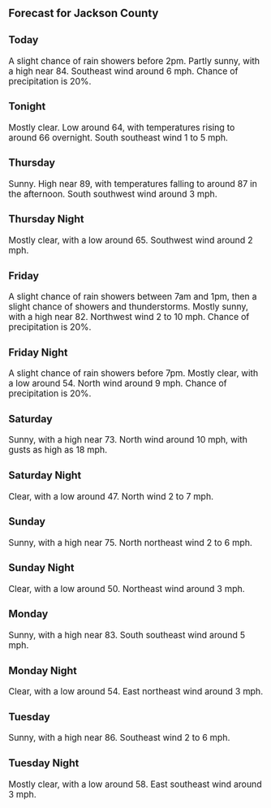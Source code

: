 <div>
   <h2>Forecast for Jackson County</h2>
   <p>
      <div style="font-size:120%">
         <h3>Today</h3>A slight chance of rain showers before 2pm. Partly sunny, with a high near 84. Southeast wind around 6 mph. Chance of precipitation
         is 20%.<br></div>
   </p>
   <p>
      <div style="font-size:120%">
         <h3>Tonight</h3>Mostly clear. Low around 64, with temperatures rising to around 66 overnight. South southeast wind 1 to 5 mph.<br></div>
   </p>
   <p>
      <div style="font-size:120%">
         <h3>Thursday</h3>Sunny. High near 89, with temperatures falling to around 87 in the afternoon. South southwest wind around 3 mph.<br></div>
   </p>
   <p>
      <div style="font-size:120%">
         <h3>Thursday Night</h3>Mostly clear, with a low around 65. Southwest wind around 2 mph.<br></div>
   </p>
   <p>
      <div style="font-size:120%">
         <h3>Friday</h3>A slight chance of rain showers between 7am and 1pm, then a slight chance of showers and thunderstorms. Mostly sunny, with
         a high near 82. Northwest wind 2 to 10 mph. Chance of precipitation is 20%.<br></div>
   </p>
   <p>
      <div style="font-size:120%">
         <h3>Friday Night</h3>A slight chance of rain showers before 7pm. Mostly clear, with a low around 54. North wind around 9 mph. Chance of precipitation
         is 20%.<br></div>
   </p>
   <p>
      <div style="font-size:120%">
         <h3>Saturday</h3>Sunny, with a high near 73. North wind around 10 mph, with gusts as high as 18 mph.<br></div>
   </p>
   <p>
      <div style="font-size:120%">
         <h3>Saturday Night</h3>Clear, with a low around 47. North wind 2 to 7 mph.<br></div>
   </p>
   <p>
      <div style="font-size:120%">
         <h3>Sunday</h3>Sunny, with a high near 75. North northeast wind 2 to 6 mph.<br></div>
   </p>
   <p>
      <div style="font-size:120%">
         <h3>Sunday Night</h3>Clear, with a low around 50. Northeast wind around 3 mph.<br></div>
   </p>
   <p>
      <div style="font-size:120%">
         <h3>Monday</h3>Sunny, with a high near 83. South southeast wind around 5 mph.<br></div>
   </p>
   <p>
      <div style="font-size:120%">
         <h3>Monday Night</h3>Clear, with a low around 54. East northeast wind around 3 mph.<br></div>
   </p>
   <p>
      <div style="font-size:120%">
         <h3>Tuesday</h3>Sunny, with a high near 86. Southeast wind 2 to 6 mph.<br></div>
   </p>
   <p>
      <div style="font-size:120%">
         <h3>Tuesday Night</h3>Mostly clear, with a low around 58. East southeast wind around 3 mph.<br></div>
   </p>
</div>